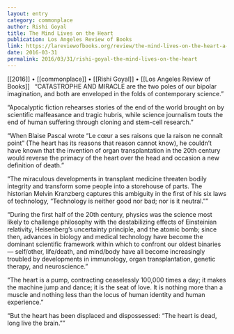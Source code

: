 ```yaml
---
layout: entry
category: commonplace
author: Rishi Goyal
title: The Mind Lives on the Heart
publication: Los Angeles Review of Books
link: https://lareviewofbooks.org/review/the-mind-lives-on-the-heart-a-death-deferred/
date: 2016-03-31
permalink: 2016/03/31/rishi-goyal-the-mind-lives-on-the-heart
---
```


[[2016]] • [[commonplace]] • [[Rishi Goyal]] • [[Los Angeles Review of Books]]
 
“CATASTROPHE AND MIRACLE are the two poles of our bipolar imagination, and both are enveloped in the folds of contemporary science.”

“Apocalyptic fiction rehearses stories of the end of the world brought on by scientific malfeasance and tragic hubris, while science journalism touts the end of human suffering through cloning and stem-cell research.”

“When Blaise Pascal wrote “Le cœur a ses raisons que la raison ne connaît point” (The heart has its reasons that reason cannot know), he couldn’t have known that the invention of organ transplantation in the 20th century would reverse the primacy of the heart over the head and occasion a new definition of death.”

“The miraculous developments in transplant medicine threaten bodily integrity and transform some people into a storehouse of parts. The historian Melvin Kranzberg captures this ambiguity in the first of his six laws of technology, “Technology is neither good nor bad; nor is it neutral.””

“During the first half of the 20th century, physics was the science most likely to challenge philosophy with the destabilizing effects of Einsteinian relativity, Heisenberg’s uncertainty principle, and the atomic bomb; since then, advances in biology and medical technology have become the dominant scientific framework within which to confront our oldest binaries — self/other, life/death, and mind/body have all become increasingly troubled by developments in immunology, organ transplantation, genetic therapy, and neuroscience.”

“The heart is a pump, contracting ceaselessly 100,000 times a day; it makes the machine jump and dance; it is the seat of love. It is nothing more than a muscle and nothing less than the locus of human identity and human experience.”

“But the heart has been displaced and dispossessed: “The heart is dead, long live the brain.””


